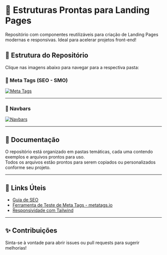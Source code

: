 # 🚀 Estruturas Prontas para Landing Pages

Repositório com componentes reutilizáveis para criação de Landing Pages modernas e responsivas. Ideal para acelerar projetos front-end!

## 📁 Estrutura do Repositório

Clique nas imagens abaixo para navegar para a respectiva pasta:

### 🧠 Meta Tags (SEO - SMO)

[![Meta Tags](https://raw.githubusercontent.com/SeuUsuario/SeuRepo/main/caminho-da-imagem/meta-tags.png)](./Meta%20Tags%20(SEO%20-%20SMO))

---

### 📐 Navbars

[![Navbars](https://raw.githubusercontent.com/SeuUsuario/SeuRepo/main/caminho-da-imagem/navbars.png)](./Navbars)

---

## 📄 Documentação

O repositório está organizado em pastas temáticas, cada uma contendo exemplos e arquivos prontos para uso.  
Todos os arquivos estão prontos para serem copiados ou personalizados conforme seu projeto.

---

## 🔗 Links Úteis

- [Guia de SEO](https://developers.google.com/search/docs/fundamentals/seo-starter-guide)
- [Ferramenta de Teste de Meta Tags - metatags.io](https://metatags.io)
- [Responsividade com Tailwind](https://tailwindcss.com/docs/responsive-design)

---

## ✨ Contribuições

Sinta-se à vontade para abrir issues ou pull requests para sugerir melhorias!

